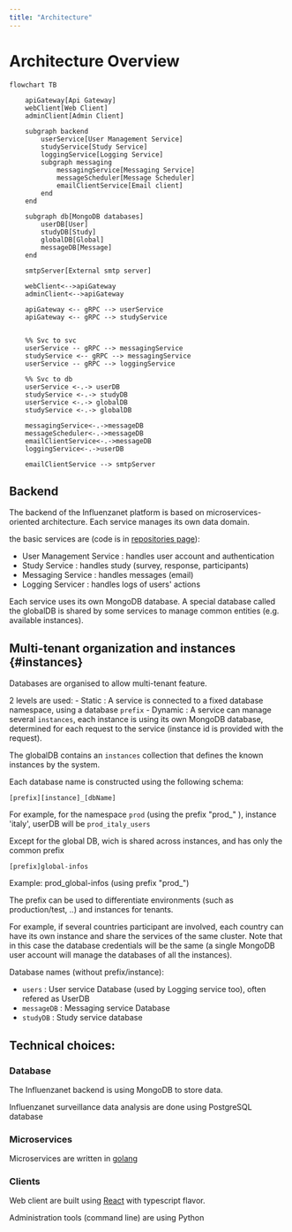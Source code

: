 ```yaml
---
title: "Architecture"
---
```


# Architecture Overview

```mermaid
flowchart TB

    apiGateway[Api Gateway]
    webClient[Web Client]
    adminClient[Admin Client]

    subgraph backend
        userService[User Management Service]
        studyService[Study Service]
        loggingService[Logging Service]
        subgraph messaging
            messagingService[Messaging Service]
            messageScheduler[Message Scheduler]
            emailClientService[Email client]
        end
    end

    subgraph db[MongoDB databases]
        userDB[User]
        studyDB[Study]
        globalDB[Global]
        messageDB[Message]
    end

    smtpServer[External smtp server]

    webClient<-->apiGateway
    adminClient<-->apiGateway
    
    apiGateway <-- gRPC --> userService
    apiGateway <-- gRPC --> studyService

    
    %% Svc to svc
    userService -- gRPC --> messagingService
    studyService <-- gRPC --> messagingService
    userService -- gRPC --> loggingService
     
    %% Svc to db 
    userService <-.-> userDB
    studyService <-.-> studyDB
    userService <-.-> globalDB
    studyService <-.-> globalDB

    messagingService<-.->messageDB
    messageScheduler<-.->messageDB
    emailClientService<-.->messageDB
    loggingService<-.->userDB

    emailClientService --> smtpServer

```

## Backend

The backend of the Influenzanet platform is based on microservices-oriented architecture. Each service manages its own data domain.

the basic services are (code is in [repositories page](./repositories)):

- User Management Service : handles user account and authentication 
- Study Service : handles study (survey, response, participants)
- Messaging Service : handles messages (email)
- Logging Servicer : handles logs of users' actions

Each service uses its own MongoDB database. A special database called the globalDB is shared by some services to manage common entities (e.g. available instances).

## Multi-tenant organization and instances {#instances}

Databases are organised to allow multi-tenant feature.

2 levels are used:
    - Static : A service is connected to a fixed database namespace, using a database `prefix`
    - Dynamic : A service can manage several `instances`, each instance is using its own MongoDB database, determined for each request to the service (instance id is provided with the request).

The globalDB contains an `instances` collection that defines the known instances by the system.

Each database name is constructed using the following schema:

    [prefix][instance]_[dbName] 

For example, for the namespace `prod` (using the prefix "prod_" ), instance 'italy',  userDB will be `prod_italy_users`

Except for the global DB, wich is shared across instances, and has only the common prefix

    [prefix]global-infos

Example: prod_global-infos (using prefix "prod_")

The prefix can be used to differentiate environments (such as production/test, ..) and instances for tenants.

For example, if several countries participant are involved, each country can have its own instance and share the services of the same cluster. Note that in this case the database credentials will be the same (a single MongoDB user account will manage the databases of all the instances).

Database names (without prefix/instance):
 - `users` : User service Database (used by Logging service too), often refered as UserDB
 - `messageDB` : Messaging service Database
 - `studyDB` : Study service database

## Technical choices:

### Database

The Influenzanet backend is using MongoDB to store data.

Influenzanet surveillance data analysis are done using PostgreSQL database

### Microservices

Microservices are written in [golang](https://go.dev/)

### Clients

Web client are built using [React](https://react.dev/) with typescript flavor.

Administration tools (command line) are using Python

